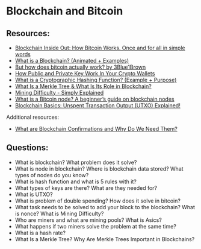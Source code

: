# Blockchain and Bitcoin

## Resources:

* [Blockchain Inside Out: How Bitcoin Works. Once and for all in simple words](https://vas3k.com/blog/blockchain/) 
* [What is a Blockchain? (Animated + Examples)](https://www.youtube.com/watch?v=kHybf1aC-jE)
* [But how does bitcoin actually work? by 3Blue1Brown](https://www.youtube.com/watch?v=bBC-nXj3Ng4)
* [How Public and Private Key Work In Your Crypto Wallets](https://www.youtube.com/watch?v=bvSJm7fHXto)
* [What is a Cryptographic Hashing Function? (Example + Purpose)](https://www.youtube.com/watch?v=gTfNtop9vzM)
* [What Is a Merkle Tree & What Is Its Role in Blockchain?](https://learn.bybit.com/blockchain/what-is-merkle-tree/)
* [Mining Difficulty - Simply Explained](https://www.youtube.com/watch?v=o1gOyhU6XEw)
* [What is a Bitcoin node? A beginner’s guide on blockchain nodes](https://cointelegraph.com/bitcoin-for-beginners/what-is-a-bitcoin-node-a-beginners-guide-on-blockchain-nodes)
* [Blockchain Basics: Unspent Transaction Output (UTXO) Explained!](https://www.youtube.com/watch?v=hKft6E4K8KY&list=PLZWRruJDdjy1YCnVTcdh9w9vFe8DHy4SG)

Additional resources:
* [What are Blockchain Confirmations and Why Do We Need Them?](https://originstamp.com/blog/what-are-blockchain-confirmations-and-why-do-we-need-them/)

## Questions:

* What is blockchain? What problem does it solve?
* What is node in blockchain? Where is blockchain data stored? What types of nodes do you know?
* What is hash function and what is 5 rules with it?
* What types of keys are there? What are they needed for?
* What is UTXO?
* What is problem of double spending? How does it solve in bitcoin?
* What task needs to be solved to add your block to the blockchain? What is nonce? What is Mining Difficulty?
* Who are miners and what are mining pools? What is Asics?
* What happens if two miners solve the problem at the same time?
* What is a hash rate?
* What Is a Merkle Tree? Why Are Merkle Trees Important in Blockchains?
